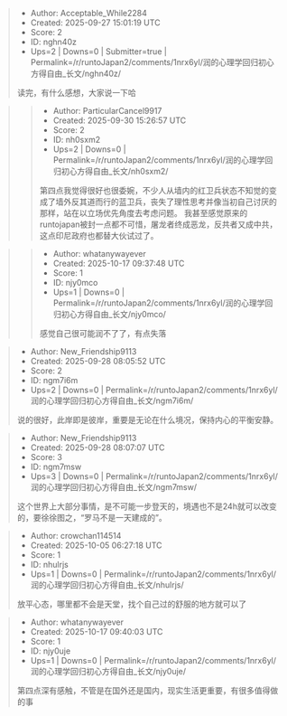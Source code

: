 > - Author: Acceptable_While2284
> - Created: 2025-09-27 15:01:19 UTC
> - Score: 2
> - ID: nghn40z
> - Ups=2 | Downs=0 | Submitter=true | Permalink=/r/runtoJapan2/comments/1nrx6yl/润的心理学回归初心方得自由_长文/nghn40z/
>
> 读完，有什么感想，大家说一下哈

>> - Author: ParticularCancel9917
>> - Created: 2025-09-30 15:26:57 UTC
>> - Score: 2
>> - ID: nh0sxm2
>> - Ups=2 | Downs=0 | Permalink=/r/runtoJapan2/comments/1nrx6yl/润的心理学回归初心方得自由_长文/nh0sxm2/
>>
>> 第四点我觉得很好也很委婉，不少人从墙内的红卫兵状态不知觉的变成了墙外反其道而行的蓝卫兵，丧失了理性思考并像当初自己讨厌的那样，站在以立场优先角度去考虑问题。 我甚至感觉原来的runtojapan被封一点都不可惜，屠龙者终成恶龙，反共者又成中共，这点印尼政府也都替大伙试过了。

>> - Author: whatanywayever
>> - Created: 2025-10-17 09:37:48 UTC
>> - Score: 1
>> - ID: njy0mco
>> - Ups=1 | Downs=0 | Permalink=/r/runtoJapan2/comments/1nrx6yl/润的心理学回归初心方得自由_长文/njy0mco/
>>
>> 感觉自己很可能润不了了，有点失落

> - Author: New_Friendship9113
> - Created: 2025-09-28 08:05:52 UTC
> - Score: 2
> - ID: ngm7i6m
> - Ups=2 | Downs=0 | Permalink=/r/runtoJapan2/comments/1nrx6yl/润的心理学回归初心方得自由_长文/ngm7i6m/
>
> 说的很好，此岸即是彼岸，重要是无论在什么境况，保持内心的平衡安静。

> - Author: New_Friendship9113
> - Created: 2025-09-28 08:07:07 UTC
> - Score: 3
> - ID: ngm7msw
> - Ups=3 | Downs=0 | Permalink=/r/runtoJapan2/comments/1nrx6yl/润的心理学回归初心方得自由_长文/ngm7msw/
>
> 这个世界上大部分事情，是不可能一步登天的，境遇也不是24h就可以改变的，要徐徐图之，“罗马不是一天建成的”。

> - Author: crowchan114514
> - Created: 2025-10-05 06:27:18 UTC
> - Score: 1
> - ID: nhulrjs
> - Ups=1 | Downs=0 | Permalink=/r/runtoJapan2/comments/1nrx6yl/润的心理学回归初心方得自由_长文/nhulrjs/
>
> 放平心态，哪里都不会是天堂，找个自己过的舒服的地方就可以了

> - Author: whatanywayever
> - Created: 2025-10-17 09:40:03 UTC
> - Score: 1
> - ID: njy0uje
> - Ups=1 | Downs=0 | Permalink=/r/runtoJapan2/comments/1nrx6yl/润的心理学回归初心方得自由_长文/njy0uje/
>
> 第四点深有感触，不管是在国外还是国内，现实生活更重要，有很多值得做的事
